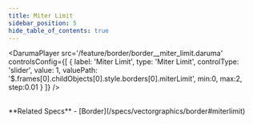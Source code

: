 ```yaml
---
title: Miter Limit
sidebar_position: 5
hide_table_of_contents: true
---
```


<DarumaPlayer
  src='/feature/border/border__miter_limit.daruma'
  controlsConfig={[
    {
      label: 'Miter Limit',
      type: 'Miter Limit',
      controlType: 'slider',
      value: 1,
      valuePath: '$.frames[0].childObjects[0].style.borders[0].miterLimit',
      min:0,
      max:2,
      step:0.01
    }
  ]}
/>

<br />
**Related Specs**
- [Border](/specs/vectorgraphics/border#miterlimit)
